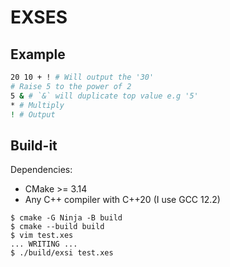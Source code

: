 # EXSES

## Example

```bash
20 10 + ! # Will output the '30'
# Raise 5 to the power of 2
5 & # `&` will duplicate top value e.g '5'
* # Multiply
! # Output
```

## Build-it

Dependencies:

- CMake >= 3.14
- Any C++ compiler with C++20 (I use GCC 12.2)

```console
$ cmake -G Ninja -B build
$ cmake --build build
$ vim test.xes
... WRITING ...
$ ./build/exsi test.xes
```
